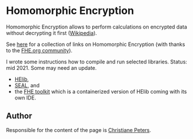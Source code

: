# Homomorphic Encryption

Homomorphic Encryption allows to perform calculations on encrypted data without decrypting it first ([Wikipedia][Wiki]).

See [here](he.md) for a collection of links on Homomorphic Encryption (with thanks to the [FHE.org community][FHEorg]).

I wrote some instructions how to compile and run selected libraries. Status: mid 2021. Some may need an update. 

* [HElib](helib.md),
* [SEAL](seal.md), and
* the [FHE toolkit](fhetoolkit.md) which is a containerized version of HElib coming with its own IDE.


## Author
Responsible for the content of the page is [Christiane Peters][cpp].



[cpp]: http://cbcrypto.org/
[Wiki]: https://en.wikipedia.org/wiki/Homomorphic_encryption
[FHEorg]: https://fhe.org/

